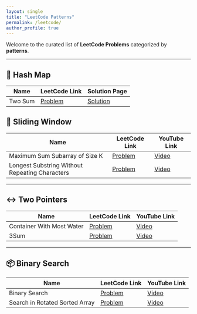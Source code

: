 ```yaml
---
layout: single
title: "LeetCode Patterns"
permalink: /leetcode/
author_profile: true
---
```


Welcome to the curated list of **LeetCode Problems** categorized by **patterns**.

---

## 🔁 Hash Map

| Name     | LeetCode Link | Solution Page |
|----------|---------------|----------------|
| Two Sum  | [Problem](https://leetcode.com/problems/two-sum/) | [Solution](/leetcode/two-sum/) |


## 🔁 Sliding Window

| Name | LeetCode Link | YouTube Link |
|------|---------------|--------------|
| Maximum Sum Subarray of Size K | [Problem](https://leetcode.com/problems/maximum-subarray/) | [Video](https://youtu.be/Xw2D2fFf3Yo) |
| Longest Substring Without Repeating Characters | [Problem](https://leetcode.com/problems/longest-substring-without-repeating-characters/) | [Video](https://youtu.be/wiGpQwVHdE0) |

---

## ↔️ Two Pointers

| Name | LeetCode Link | YouTube Link |
|------|---------------|--------------|
| Container With Most Water | [Problem](https://leetcode.com/problems/container-with-most-water/) | [Video](https://youtu.be/UuiTKBwPgAo) |
| 3Sum | [Problem](https://leetcode.com/problems/3sum/) | [Video](https://youtu.be/DhFh8Kw7ymk) |

---

## 📦 Binary Search

| Name | LeetCode Link | YouTube Link |
|------|---------------|--------------|
| Binary Search | [Problem](https://leetcode.com/problems/binary-search/) | [Video](https://youtu.be/s4DPM8ct1pI) |
| Search in Rotated Sorted Array | [Problem](https://leetcode.com/problems/search-in-rotated-sorted-array/) | [Video](https://youtu.be/U8XENwh8Oy8) |
